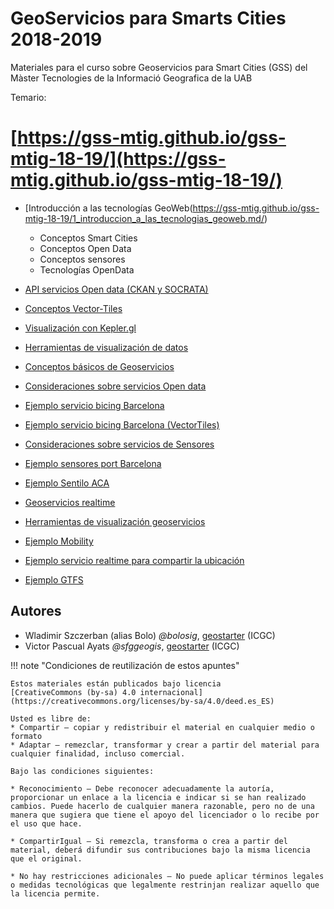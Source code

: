 # GeoServicios para Smarts Cities 2018-2019

Materiales para el curso sobre Geoservicios para Smart Cities (GSS) del Màster Tecnologies de la Informació Geografica de la UAB

Temario:

# [https://gss-mtig.github.io/gss-mtig-18-19/](https://gss-mtig.github.io/gss-mtig-18-19/)

* [Introducción a las tecnologías GeoWeb(https://gss-mtig.github.io/gss-mtig-18-19/1_introduccion_a_las_tecnologias_geoweb.md/)
    * Conceptos Smart Cities
    * Conceptos Open Data
    * Conceptos sensores
    * Tecnologías OpenData

* [API servicios Open data (CKAN y SOCRATA)](https://gss-mtig.github.io/gss-mtig-18-19/2_conceptos_y_servicios_open_data/)
* [Conceptos Vector-Tiles](https://gss-mtig.github.io/gss-mtig-18-19/3_conceptos_vector_tiles/)
* [Visualización con Kepler.gl](https://gss-mtig.github.io/gss-mtig-18-19/4_visualizacion_kepler/)
* [Herramientas de visualización de datos](https://gss-mtig.github.io/gss-mtig-18-19/5_herramientas_visualizacion_datos/)
* [Conceptos básicos de Geoservicios](https://gss-mtig.github.io/gss-mtig-18-19/6_conceptos_geoservicios/)
* [Consideraciones sobre servicios Open data](https://gss-mtig.github.io/gss-mtig-18-19/7_consideraciones_servicios_opendata/)
* [Ejemplo servicio bicing Barcelona](https://gss-mtig.github.io/gss-mtig-18-19/8_ejemplo_servicio_bicing_bcn/)
* [Ejemplo servicio bicing Barcelona (VectorTiles)](https://gss-mtig.github.io/gss-mtig-18-19/9_ejemplo_servicio_bicing_bcn_vt/)
* [Consideraciones sobre servicios de Sensores](https://gss-mtig.github.io/gss-mtig-18-19/10_consideraciones_servicios_realtime_sensores/)
* [Ejemplo sensores port Barcelona](https://gss-mtig.github.io/gss-mtig-18-19/11_ejemplo_sensores_port_bcn/)
* [Ejemplo Sentilo ACA](https://gss-mtig.github.io/gss-mtig-18-19/12_ejemplo_sentilo_aca/)
* [Geoservicios realtime](https://gss-mtig.github.io/gss-mtig-18-19/13_geoservicios_realtime/)
* [Herramientas de visualización geoservicios](https://gss-mtig.github.io/gss-mtig-18-19/14_herramientas_visualizacion_geoservicios/)
* [Ejemplo Mobility](https://gss-mtig.github.io/gss-mtig-18-19/15_ejemplo_mobility/)
* [Ejemplo servicio realtime para compartir la ubicación](https://gss-mtig.github.io/gss-mtig-18-19/16_ejemplo_geoservicio_realtime/)
* [Ejemplo GTFS](https://gss-mtig.github.io/gss-mtig-18-19/17_ejemplo_gtfs/)

## Autores

* Wladimir Szczerban (alias Bolo) *@bolosig*, [geostarter](http://betaportal.icgc.cat) (ICGC)
* Victor Pascual Ayats  *@sfggeogis*, [geostarter](http://betaportal.icgc.cat) (ICGC)

!!! note "Condiciones de reutilización de estos apuntes"

    Estos materiales están publicados bajo licencia
    [CreativeCommons (by-sa) 4.0 internacional](https://creativecommons.org/licenses/by-sa/4.0/deed.es_ES)

    Usted es libre de:
    * Compartir — copiar y redistribuir el material en cualquier medio o formato
    * Adaptar — remezclar, transformar y crear a partir del material para cualquier finalidad, incluso comercial.

    Bajo las condiciones siguientes:

    * Reconocimiento — Debe reconocer adecuadamente la autoría, proporcionar un enlace a la licencia e indicar si se han realizado cambios. Puede hacerlo de cualquier manera razonable, pero no de una manera que sugiera que tiene el apoyo del licenciador o lo recibe por el uso que hace.
    
    * CompartirIgual — Si remezcla, transforma o crea a partir del material, deberá difundir sus contribuciones bajo la misma licencia que el original.
    
    * No hay restricciones adicionales — No puede aplicar términos legales o medidas tecnológicas que legalmente restrinjan realizar aquello que la licencia permite.

